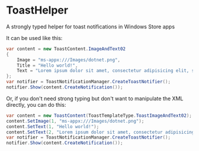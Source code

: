 ToastHelper
===========

A strongly typed helper for toast notifications in Windows Store apps

It can be used like this:

```csharp
var content = new ToastContent.ImageAndText02
{
    Image = "ms-appx:///Images/dotnet.png",
    Title = "Hello world!",
    Text = "Lorem ipsum dolor sit amet, consectetur adipisicing elit, sed do eiusmod tempor incididunt ut labore et dolore magna aliqua.",
};
var notifier = ToastNotificationManager.CreateToastNotifier();
notifier.Show(content.CreateNotification());
```

Or, if you don't need strong typing but don't want to manipulate the XML directly, you can do this:

```csharp
var content = new ToastContent(ToastTemplateType.ToastImageAndText02);
content.SetImage(1, "ms-appx:///Images/dotnet.png");
content.SetText(1, "Hello world!");
content.SetText(2, "Lorem ipsum dolor sit amet, consectetur adipisicing elit, sed do eiusmod tempor incididunt ut labore et dolore magna aliqua.");
var notifier = ToastNotificationManager.CreateToastNotifier();
notifier.Show(content.CreateNotification());
```
